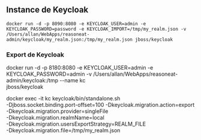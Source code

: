 ## Instance de Keycloak
`docker run -d -p 8090:8080 -e KEYCLOAK_USER=admin -e KEYCLOAK_PASSWORD=password -e KEYCLOAK_IMPORT=/tmp/my_realm.json -v /Users/allan/WebApps/reasoneat-admin/keycloak/my_realm.json:/tmp/my_realm.json jboss/keycloak`

### Export de Keycloak
docker run -d -p 8180:8080 -e KEYCLOAK_USER=admin -e \
KEYCLOAK_PASSWORD=admin -v /Users/allan/WebApps/reasoneat-admin/keycloak:/tmp --name kc \
jboss/keycloak

docker exec -it kc keycloak/bin/standalone.sh \
-Djboss.socket.binding.port-offset=100 -Dkeycloak.migration.action=export \
-Dkeycloak.migration.provider=singleFile \
-Dkeycloak.migration.realmName=local \
-Dkeycloak.migration.usersExportStrategy=REALM_FILE \
-Dkeycloak.migration.file=/tmp/my_realm.json